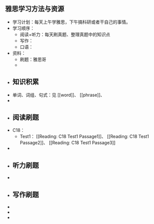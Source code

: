 ## 雅思学习方法与资源
- 学习计划：每天上午学雅思，下午搞科研或者干自己的事情。
- 学习顺序：
	- 阅读+听力：每天刷真题、整理真题中的知识点
	- 写作：
	- 口语：
- 资料：
	- 刷题：雅思哥
	-
- ## 知识积累
- 单词、词组、句式：见 [[word]]、 [[phrase]]、
-
- ## 阅读刷题
- C18：
	- Test1： [[Reading: C18 Test1 Passage1]]、 [[Reading: C18 Test1 Passage2]]、 [[Reading: C18 Test1 Passage3]]
-
- ## 听力刷题
-
- ## 写作刷题
-
-
-